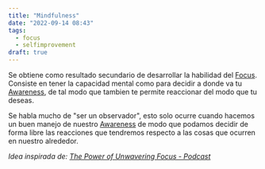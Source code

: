 ```yaml
---
title: "Mindfulness"
date: "2022-09-14 08:43"
tags: 
  - focus
  - selfimprovement
draft: true
---
```

Se obtiene como resultado secundario de desarrollar la habilidad del [Focus](es/notes/Focus.md). Consiste en tener la capacidad mental como para decidir a donde va tu [Awareness](es/notes/Awareness.md), de tal modo que tambien te permite reaccionar del modo que tu deseas.

Se habla mucho de "ser un observador", esto solo ocurre cuando hacemos un buen manejo de nuestro [Awareness](es/notes/Awareness.md) de modo que podamos decidir de forma libre las reacciones que tendremos respecto a las cosas que ocurren en nuestro alrededor.

*Idea inspirada de: [The Power of Unwavering Focus - Podcast](es/reference/The%20Power%20of%20Unwavering%20Focus%20-%20Podcast.md)*